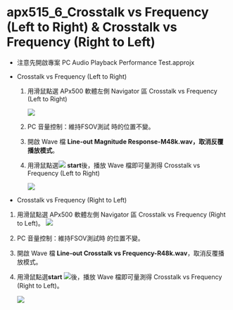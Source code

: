 apx515_6_Crosstalk vs Frequency (Left to Right) & Crosstalk vs Frequency (Right to Left)  
=============

- 注意先開啟專案 PC Audio Playback Performance Test.approjx

- Crosstalk vs Frequency (Left to Right) 

  1. 用滑鼠點選 APx500 軟體左側 Navigator 區  Crosstalk vs Frequency (Left to Right) 

     ![](https://i.imgur.com/CUEQods.png)

  2. PC 音量控制：維持FSOV測試 時的位置不變。

  3. 開啟 Wave 檔 **Line-out Magnitude Response-M48k.wav，取消反覆播放模式**。

  4. 用滑鼠點選![](https://i.imgur.com/C3aR7Sq.png) **start**後，播放 Wave 檔即可量測得 Crosstalk vs Frequency (Left to Right) 

     ![](https://i.imgur.com/nAIAEYP.png)

-  Crosstalk vs Frequency (Right to Left)   

  1.  用滑鼠點選 APx500 軟體左側 Navigator 區 Crosstalk vs Frequency (Right to Left)。
  ![](https://i.imgur.com/evP2SIJ.png)

  2.  PC 音量控制：維持FSOV測試時 的位置不變。 

  3. 開啟 Wave 檔 **Line-out Crosstalk vs Frequency-R48k.wav**，取消反覆播放模式。 

  4. 用滑鼠點選**start** ![](https://i.imgur.com/C3aR7Sq.png)後，播放 Wave 檔即可量測得 Crosstalk vs Frequency (Right to Left)。 

     ![](https://i.imgur.com/TSztoED.png)



